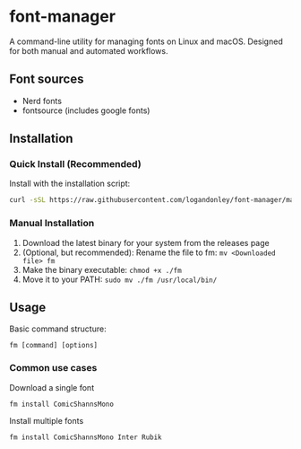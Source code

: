 # font-manager

A command-line utility for managing fonts on Linux and macOS. Designed for both manual and automated workflows.

## Font sources
- Nerd fonts
- fontsource (includes google fonts)

## Installation

### Quick Install (Recommended)

Install with the installation script:
```bash
curl -sSL https://raw.githubusercontent.com/logandonley/font-manager/main/install.sh | bash
```

### Manual Installation

1. Download the latest binary for your system from the releases page
2. (Optional, but recommended): Rename the file to fm: `mv <Downloaded file> fm`
3. Make the binary executable: `chmod +x ./fm`
4. Move it to your PATH: `sudo mv ./fm /usr/local/bin/`

## Usage

Basic command structure:

```shell
fm [command] [options]
```

### Common use cases

Download a single font

```shell
fm install ComicShannsMono
```

Install multiple fonts

```shell
fm install ComicShannsMono Inter Rubik
```
